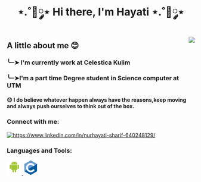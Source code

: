 <h1 align="center">⋆.˚🦋༘⋆ Hi there, I'm Hayati ⋆.˚🦋༘⋆ </h1>
<img align="right" height="200" src="https://media1.giphy.com/media/v1.Y2lkPTc5MGI3NjExcGk5ZWl1OGxnbzZxbTY0M3Z3cnEzM3E2dHJ1ZWgzMXcyOGcyczh2eiZlcD12MV9pbnRlcm5hbF9naWZfYnlfaWQmY3Q9cw/piHA7uUINVYMXjEznJ/giphy.gif"  />
<h2 align="left">A little about me 😊
<h3 align="left"> ׂ╰┈➤ I'm currently work at Celestica Kulim </h3>
<h3 align="left"> ׂ╰┈➤I'm a part time Degree student in Science computer at UTM</h3>
<h4 align="left"> 😊 I do believe whatever happen always have the reasons,keep moving and always push ourselves to think out of the box.</h3>
<h3 align="left">Connect with me:</h3>
<p align="left">
<a href="https://linkedin.com/in/https://www.linkedin.com/in/nurhayati-sharif-640248129/" target="blank"><img align="center" src="https://raw.githubusercontent.com/rahuldkjain/github-profile-readme-generator/master/src/images/icons/Social/linked-in-alt.svg" alt="https://www.linkedin.com/in/nurhayati-sharif-640248129/" height="30" width="40" /></a>
</p>

<h3 align="left">Languages and Tools:</h3>
<p align="left"> <a href="https://developer.android.com" target="_blank" rel="noreferrer"> <img src="https://raw.githubusercontent.com/devicons/devicon/master/icons/android/android-original-wordmark.svg" alt="android" width="40" height="40"/> </a> <a href="https://www.cprogramming.com/" target="_blank" rel="noreferrer"> <img src="https://raw.githubusercontent.com/devicons/devicon/master/icons/c/c-original.svg" alt="c" width="40" height="40"/> </a> </p>
